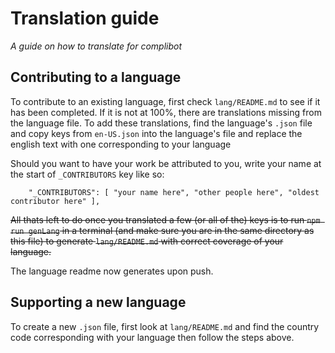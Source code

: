 # Translation guide
*A guide on how to translate for complibot*

## Contributing to a language
To contribute to an existing language, first check `lang/README.md` to see if it has been completed. If it is not at 100%, there are translations missing from the language file.
To add these translations, find the language's `.json` file and copy keys from `en-US.json` into the language's file and replace the english text with one corresponding to your language

Should you want to have your work be attributed to you, write your name at the start of `_CONTRIBUTORS` key like so:
```
    "_CONTRIBUTORS": [ "your name here", "other people here", "oldest contributor here" ],
```
~~All thats left to do once you translated a few (or all of the) keys is to run `npm run genLang` in a terminal (and make sure you are in the same directory as this file) to generate `lang/README.md` with correct coverage of your language.~~

The language readme now generates upon push.

## Supporting a new language
To create a new `.json` file, first look at `lang/README.md` and find the country code corresponding with your language then follow the steps above.
